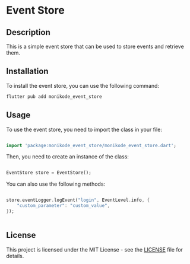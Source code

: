 # Event Store

## Description

This is a simple event store that can be used to store events and retrieve them.

## Installation

To install the event store, you can use the following command:

```bash
flutter pub add monikode_event_store
```

## Usage

To use the event store, you need to import the class in your file:

```dart

import 'package:monikode_event_store/monikode_event_store.dart';

```

Then, you need to create an instance of the class:

```dart

EventStore store = EventStore();

```

You can also use the following methods:

```dart

store.eventLogger.logEvent("login", EventLevel.info, {
    "custom_parameter": "custom_value",
});
    
```

## License

This project is licensed under the MIT License - see the [LICENSE](LICENSE) file for details.